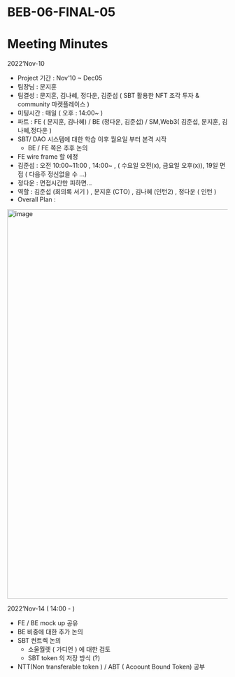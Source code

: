 # BEB-06-FINAL-05
# Meeting Minutes

2022’Nov-10
* Project 기간 : Nov’10 ~ Dec05
* 팀장님 : 문지훈 
* 팀결성 :  문지훈, 김나혜, 정다운, 김준섭 ( SBT 활용한 NFT 조각 투자 &  community 마켓플레이스 )
* 미팅시간 : 매일 ( 오후 : 14:00~ )
* 파트 : FE ( 문지훈, 김나혜) / BE (정다운, 김준섭) / SM,Web3( 김준섭, 문지훈, 김나혜,정다운 )
* SBT/ DAO 시스템에 대한 학습 이후 월요일 부터 본격 시작
    * BE / FE 쪽은 추후 논의
* FE wire frame 할 에정 
* 김준섭 : 오전 10:00~11:00 , 14:00~ , ( 수요일 오전(x), 금요일 오후(x)), 19일 면접 ( 다음주 정신없을 수 …)
* 정다운 : 면접시간만 피하면… 
* 역할 : 김준섭 (회의록 서기 ) , 문지훈 (CTO) , 김나혜 (인턴2) , 정다운 ( 인턴 )
* Overall Plan : 
<img width="891" alt="image" src="https://user-images.githubusercontent.com/81156500/201584006-b20030bc-b1f8-4326-9c9d-9afbd334b72a.png">


2022’Nov-14 ( 14:00 - )
* FE / BE mock up 공유
* BE 비중에 대한 추가 논의
* SBT 컨트렉 논의
    * 소울월렛 ( 가디언 ) 에 대한 검토
    * SBT token 의 저장 방식 (?)
* NTT(Non transferable token ) / ABT ( Acoount Bound Token)  공부 
